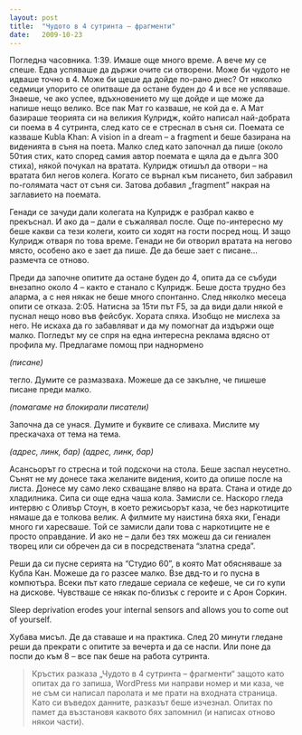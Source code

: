 ```yaml
---
layout: post
title:  "Чудото в 4 сутринта – фрагменти"
date:   2009-10-23
---
```


<span class="dropcap">П</span>огледна часовника. 1:39. Имаше още много време. А вече му се спеше. Едва успяваше да държи очите си отворени. Може би чудото не идваше точно в 4. Може би щеше да дойде по-рано днес? От няколко седмици упорито се опитваше да остане буден до 4 и все не успяваше. Знаеше, че ако успее, вдъхновението му ще дойде и ще може да напише нещо велико. Все пак Мат го казваше, не кой да е. А Мат базираше теорията си на великия Кулридж, който написал най-добрата си поема в 4 сутринта, след като се е стреснал в съня си. Поемата се казваше Kubla Khan: A vision in a dream – a fragment и беше базирана на виденията в съня на поета. Малко след като започнал да пише (около 50тия стих, като според самия автор поемата е щяла да е дълга 300 стиха), някой почукал на вратата. Кулридж отишъл да отвори – на вратата бил негов колега. Когато се върнал към писането, бил забравил по-голямата част от съня си. Затова добавил „fragment” накрая на заглавието на поемата.

Генади се зачуди дали колегата на Кулридж е разбрал какво е прекъснал. И ако да – дали е съжалявал после. Още по-интересно му беше какви са тези колеги, които си ходят на гости посред нощ. И защо Кулридж отваря по това време. Генади не би отворил вратата на негово място, особено ако е зает да пише. Де да беше зает с писане… размечта се отново.

Преди да започне опитите да остане буден до 4, опита да се събуди внезапно около 4 – както е станало с Кулридж. Беше доста трудно без аларма, а с нея някак не беше много спонтанно. След няколко месеца опити се отказа.
2:05. Натисна за 15ти път F5, за да види дали някой е пуснал нещо ново във фейсбук. Хората спяха. Изобщо не мислеха за него. Не искаха да го забавляват и да му помогнат да издържи още малко. Погледът му се спря на една интересна реклама вдясно от профила му. Предлагаме помощ при наднормено

*(писане)*

тегло. Думите се размазваха. Можеше да се закълне, че пишеше писане преди малко.

*(помагаме на блокирали писатели)*

Започна да се унася. Думите и буквите се сливаха. Мислите му прескачаха от тема на тема.

*(адрес, линк, бар)*
*(адрес, линк, бар)*

Асансьорът го стресна и той подскочи на стола. Беше заспал неусетно. Сънят не му донесе така желаните видения, които да опише после на листа. Донесе му само леко схващане вляво на врата. Стана и отиде до хладилника. Сипа си още една чаша кола. Замисли се. Наскоро гледа интервю с Оливър Стоун, в което режисьорът каза, че без наркотиците нямаше да е толкова велик. А филмите му наистина бяха яки, Генади много ги харесваше. Той се замисли дали това с наркотиците не е просто оправдание. И ако не – дали без тях можеш да си гениален творец или си обречен да си в посредствената “златна среда”.

Реши да си пусне серията на “Студио 60”, в която Мат обясняваше за Кубла Кан. Можеше да го разсее малко. Взе двд-то и го пусна в компютъра. Всеки път като гледаше сериала се кефеше, че си го купи на дискове. Чувстваше се някак по-близък с героите и с Арон Соркин.

Sleep deprivation erodes your internal sensors and allows you to come out of yourself.

Хубава мисъл. Де да ставаше и на практика. След 20 минути гледане реши да прекрати с опитите за вечерта и да се наспи. Или поне да поспи до към 8 – все пак беше на работа сутринта.


> Кръстих разказа „Чудото в 4 сутринта – фрагменти“ защото като опитах да го запиша, WordPress ми направи номер и ми каза, че не съм си написал паролата и ме прати на входната страница. Като си въведох данните, разказът беше изчезнал. Опитах по памет да възстановя каквото бях запомнил (и написах отново някои части).